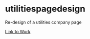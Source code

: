 # utilitiespagedesign

Re-design of a utilities company page

[Link to Work](https://utilities-re-design.netlify.app/)
